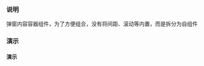 ### 说明

弹窗内容容器组件，为了方便组合，没有将间距、滚动等内置，而是拆分为自组件

### 演示

#### 演示

```js {"codepath": "content.jsx"}
```
